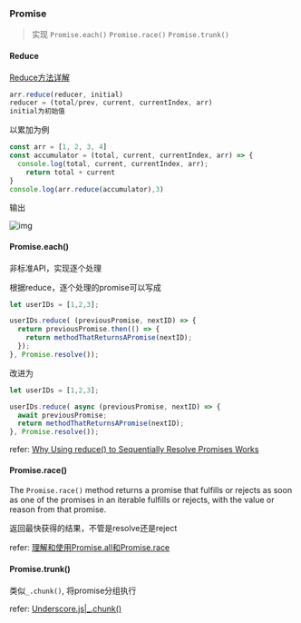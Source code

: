 ### Promise

> 实现 `Promise.each()` `Promise.race()` `Promise.trunk()`

#### Reduce

[Reduce方法详解](https://zhuanlan.zhihu.com/p/89644715)

```js
arr.reduce(reducer, initial)
reducer = (total/prev, current, currentIndex, arr)
initial为初始值
```

以累加为例

```javascript
const arr = [1, 2, 3, 4]
const accumulator = (total, current, currentIndex, arr) => {
  console.log(total, current, currentIndex, arr);
	return total + current
}
console.log(arr.reduce(accumulator),3)
```

输出

![img](https://picb.zhimg.com/80/v2-80dd865fe8dd4fe248eab5ce909623e9_720w.jpg)



#### Promise.each()

非标准API，实现逐个处理

根据reduce，逐个处理的promise可以写成

```javascript
let userIDs = [1,2,3];

userIDs.reduce( (previousPromise, nextID) => {
  return previousPromise.then(() => {
    return methodThatReturnsAPromise(nextID);
  });
}, Promise.resolve());
```

改进为

```javascript
let userIDs = [1,2,3];

userIDs.reduce( async (previousPromise, nextID) => {
  await previousPromise;
  return methodThatReturnsAPromise(nextID);
}, Promise.resolve());
```

refer: [Why Using reduce() to Sequentially Resolve Promises Works](https://css-tricks.com/why-using-reduce-to-sequentially-resolve-promises-works/)

#### Promise.race()

The `Promise.race()` method returns a promise that fulfills or rejects as soon as one of the promises in an iterable fulfills or rejects, with the value or reason from that promise.

返回最快获得的结果，不管是resolve还是reject

refer: [理解和使用Promise.all和Promise.race](https://www.jianshu.com/p/7e60fc1be1b2)

#### Promise.trunk()

类似`_.chunk()`, 将promise分组执行

refer: [Underscore.js|_.chunk()](https://www.geeksforgeeks.org/underscore-js-_-chunk/#:~:text=chunk()%20function%3A,of%20arrays%20using%20this%20function)

